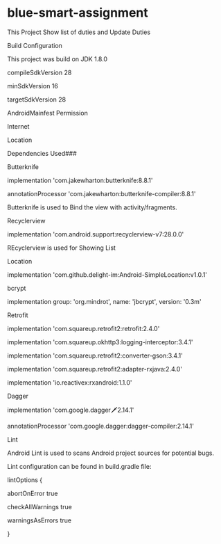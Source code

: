 # blue-smart-assignment


This Project Show list of duties and Update Duties


Build Configuration


This project was build on JDK 1.8.0

compileSdkVersion 28

minSdkVersion 16

targetSdkVersion 28


AndroidMainfest Permission


Internet

<uses-permission android:name="android.permission.INTERNET" />


Location


<uses-permission android:name="android.permission.ACCESS_FINE_LOCATION" />


Dependencies Used###


Butterknife


implementation 'com.jakewharton:butterknife:8.8.1'

annotationProcessor 'com.jakewharton:butterknife-compiler:8.8.1'

Butterknife is used to Bind the view with activity/fragments.


Recyclerview


implementation 'com.android.support:recyclerview-v7:28.0.0'

REcyclerview is used for Showing List 


Location


implementation 'com.github.delight-im:Android-SimpleLocation:v1.0.1'


bcrypt


implementation group: 'org.mindrot', name: 'jbcrypt', version: '0.3m'


Retrofit


implementation 'com.squareup.retrofit2:retrofit:2.4.0'

implementation 'com.squareup.okhttp3:logging-interceptor:3.4.1'

implementation 'com.squareup.retrofit2:converter-gson:3.4.1'

implementation 'com.squareup.retrofit2:adapter-rxjava:2.4.0'

implementation 'io.reactivex:rxandroid:1.1.0'


Dagger


implementation 'com.google.dagger:dagger:2.14.1'

annotationProcessor 'com.google.dagger:dagger-compiler:2.14.1'


Lint


Android Lint is used to scans Android project sources for potential bugs. 

Lint configuration can be found in build.gradle file:

lintOptions {

abortOnError true

checkAllWarnings true

warningsAsErrors true

}
